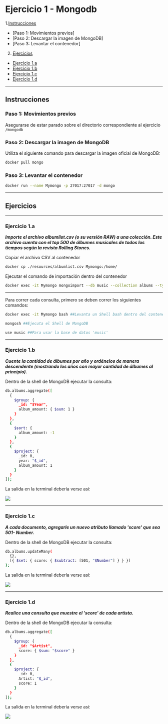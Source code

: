 
# Ejercicio 1 - Mongodb

1.[Instrucciones](#instrucciones)
  - [Paso 1: Movimientos previos]
  - [Paso 2: Descargar la imagen de MongoDB]
  - [Paso 3: Levantar el contenedor]
2. [Ejercicios](#ejercicios)
  - [Ejercicio 1.a](#ejercicio-1a)
  - [Ejercicio 1.b](#ejercicio-1b)
  - [Ejercicio 1.c](#ejercicio-1c)
  - [Ejercicio 1.d](#ejercicio-1d)

***

## Instrucciones

### Paso 1: Movimientos previos

Asegurarse de estar parado sobre el directorio correspondiente al ejercicio `/mongodb`

### Paso 2: Descargar la imagen de MongoDB
Utiliza el siguiente comando para descargar la imagen oficial de MongoDB:
```bash
docker pull mongo
```

### Paso 3: Levantar el contenedor
```bash
docker run --name Mymongo -p 27017:27017 -d mongo
```

***

## Ejercicios
---
### Ejercicio 1.a
***Importe el archivo albumlist.csv (o su versión RAW) a una colección. 
Este archivo cuenta con el top 500 de álbumes musicales de todos los tiempos según la revista Rolling Stones.***

Copiar el archivo CSV al contenedor

```bash
docker cp ./resources/albumlist.csv Mymongo:/home/
```
Ejecutar el comando de importación dentro del contenedor

```bash
docker exec -it Mymongo mongoimport --db music --collection albums --type csv --file /home/albumlist.csv --headerline
```

***

Para correr cada consulta, primero se deben correr los siguientes comandos:

```bash
docker exec -it Mymongo bash ##Levanta un Shell bash dentro del contenedor
```
```bash
mongosh ##Ejecuta el Shell de MongoDB
```
```bash
use music ##Para usar la base de datos 'music'
```
---
### Ejercicio 1.b
***Cuente la cantidad de álbumes por año y ordénelos de manera descendente (mostrando los años con mayor cantidad de álbumes al principio).***

Dentro de la shell de MongoDB ejecutar la consulta:
```bash
db.albums.aggregate([
  {
    $group: {
      _id: "$Year",
      album_amount: { $sum: 1 }
    }
  },
  {
    $sort: {
      album_amount: -1
    }
  },
  {
    $project: {
      _id: 0,
      year: "$_id",
      album_amount: 1
    }
  }
]);
```

La salida en la terminal debería verse así:

![](resources/ej1b.png)

---
### Ejercicio 1.c
***A cada documento, agregarle un nuevo atributo llamado 'score' que sea 501- Number.***

Dentro de la shell de MongoDB ejecutar la consulta:
```bash
db.albums.updateMany(
  {},
  [{ $set: { score: { $subtract: [501, "$Number"] } } }]
);
```

La salida en la terminal debería verse así:

![](resources/ej1c.png)

---
### Ejercicio 1.d
***Realice una consulta que muestre el 'score' de cada artista.***


Dentro de la shell de MongoDB ejecutar la consulta:
```bash
db.albums.aggregate([
  {
    $group: {
      _id: "$Artist",
      score: { $sum: "$score" }
    }
  },
  {
    $project: {
      _id: 0,
      Artist: "$_id",
      score: 1
    }
  }
]);
```
La salida en la terminal debería verse así:

![](resources/ej1d.png)
